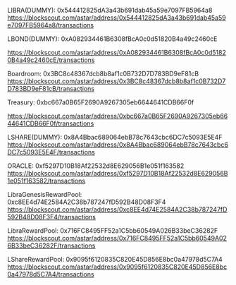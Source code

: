
LIBRA(DUMMY):
0x544412825dA3a43b691dab45a59e7097FB5964a8
https://blockscout.com/astar/address/0x544412825dA3a43b691dab45a59e7097FB5964a8/transactions

LBOND(DUMMY):
0xA082934461B6308fBcA0c0d51820B4a49c2460cE
<!-- https://astar.subscan.io/account/0xA082934461B6308fBcA0c0d51820B4a49c2460cE?tab=contract -->
https://blockscout.com/astar/address/0xA082934461B6308fBcA0c0d51820B4a49c2460cE/transactions

Boardroom:
0x3BC8c48367dcb8b8af1c0B732D7D783BD9eF81cB
https://blockscout.com/astar/address/0x3BC8c48367dcb8b8af1c0B732D7D783BD9eF81cB/transactions

Treasury:
0xbc667a0B65F2690A9267305eb6644641CDB66F0f
<!-- https://astar.subscan.io/account/0xbc667a0B65F2690A9267305eb6644641CDB66F0f?tab=contract -->
https://blockscout.com/astar/address/0xbc667a0B65F2690A9267305eb6644641CDB66F0f/transactions

LSHARE(DUMMY):
0x8A4Bbac689064ebB78c7643cbc6DC7c5093E5E4F
https://blockscout.com/astar/address/0x8A4Bbac689064ebB78c7643cbc6DC7c5093E5E4F/transactions

ORACLE:
0xf5297D10B18Af22532d8E629056B1e051f163582
https://blockscout.com/astar/address/0xf5297D10B18Af22532d8E629056B1e051f163582/transactions

LibraGenesisRewardPool:
0xc8EE4d74E2584A2C38b787247fD592B48D08F3F4
https://blockscout.com/astar/address/0xc8EE4d74E2584A2C38b787247fD592B48D08F3F4/transactions

LibraRewardPool:
0x716FC8495FF52a1C5bb60549A026B33beC36282F
https://blockscout.com/astar/address/0x716FC8495FF52a1C5bb60549A026B33beC36282F/transactions

LShareRewardPool:
0x9095f6120835C820E45D856E8bc0a47978d5C7A4
https://blockscout.com/astar/address/0x9095f6120835C820E45D856E8bc0a47978d5C7A4/transactions

